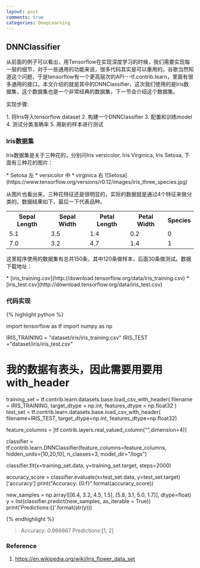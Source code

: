 ```yaml
---
layout: post
comments: true
categories: DeepLearning
---
```

## DNNClassifier
<p>从前面的例子可以看出，用Tensorflow在实现深度学习的时候，我们需要实现每一层的细节，对于一些通用的功能来说，很多代码其实是可以重用的。谷歌当然知道这个问题，于是tensorflow有一个更高层次的API---tf.contrib.learn，里面有很多通用的接口。本文介绍的就是其中的DNNClassifier，这次我们使用的是Iris数据集，这个数据集也是一个非常经典的数据集，下一节会介绍这个数据集。</p>
<p>实现步骤:</p>
1. 将Iris导入tensorflow dataset
2. 构建一个DNNClassifier
3. 配置和训练model
4. 测试分类准确率
5. 用新的样本进行测试

### Iris数据集
<p>Iris数据集是关于三种花的，分别问Iris versicolor, Iris Virginica, Iris Setosa, 下面有三种花的图片：</p>
* Setosa 左
* versicolor 中
* virginica 右
![Setosa](https://www.tensorflow.org/versions/r0.12/images/iris_three_species.jpg)
<p>从图片也看出来，三种花特征还是很明显的，实际的数据就是通过4个特征来做分类的。数据结果如下，最后一下代表品种。</p>
<table>
  <tr>
    <th>Sepal Length</th>
    <th>Sepal Width</th>
    <th>Petal Length</th>
    <th>Petal Width</th>
    <th>Species</th>
  </tr>
  <tr>
    <td>5.1</td>
    <td>3.5</td>
    <td>1.4</td>
    <td>0.2</td>
    <td>0</td>
  </tr>
  <tr>
    <td>7.0</td>
    <td>3.2</td>
    <td>4.7</td>
    <td>1.4</td>
    <td>1</td>
  </tr>
</table>

<p>这里程序使用的数据集有总共150条，其中120条做样本，后面30条做测试。数据下载地址：</p>
* [iris_training.csv](http://download.tensorflow.org/data/iris_training.csv)
* [iris_test.csv](http://download.tensorflow.org/data/iris_test.csv)

### 代码实现
{% highlight python %}

import tensorflow as tf
import numpy as np

IRIS_TRAINING = "dataset/iris/iris_training.csv"
IRIS_TEST ="dataset/iris/iris_test.csv"

# 我的数据有表头，因此需要用要用with_header
training_set = tf.contrib.learn.datasets.base.load_csv_with_header(
    filename = IRIS_TRAINING,
    target_dtype = np.int,
    features_dtype = np.float32
)
test_set = tf.contrib.learn.datasets.base.load_csv_with_header(
    filename=IRIS_TEST,
    target_dtype=np.int,
    features_dtype=np.float32)


feature_columns = [tf.contrib.layers.real_valued_column("",dimension=4)]

classifier = tf.contrib.learn.DNNClassifier(feature_columns=feature_columns,
                                            hidden_units=[10,20,10],
                                            n_classes=3,
                                            model_dir="/logs")

classifier.fit(x=training_set.data,
               y=training_set.target,
               steps=2000)

accuracy_score = classifier.evaluate(x=test_set.data,
                                     y=test_set.target)['accuracy']
print("Accuracy: {0:f}".format(accuracy_score))


new_samples = np.array([[6.4, 3.2, 4.5, 1.5], [5.8, 3.1, 5.0, 1.7]], dtype=float)
y = list(classifier.predict(new_samples, as_iterable = True))
print('Predictions:{}'.format(str(y)))

{% endhighlight %}

> Accuracy: 0.966667
> Predictions:[1, 2]

### Reference
1. https://en.wikipedia.org/wiki/Iris_flower_data_set    

